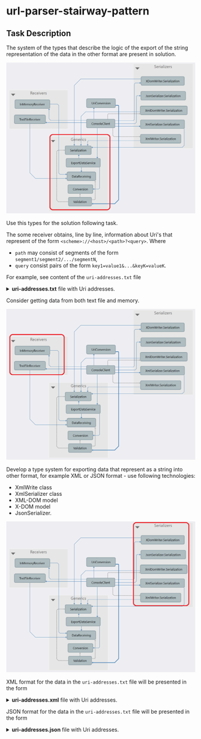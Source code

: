 # url-parser-stairway-pattern

## Task Description

The system of the types that describe the logic of the export of the string representation of the data in the other format are present in solution.

![](/Images/Architecture1.png)

Use this types for the solution following task.

The some receiver obtains, line by line, information about Uri's that represent of the form `<scheme>://<host>/<path>?<query>`. Where   
  - `path` may consist of segments of the form `segment1/segment2/.../segmentN`, 
  - `query` consist pairs of the form `key1=value1&...&keyK=valueK`. 

For example, see content of the `uri-addresses.txt` file
<details>
<summary><b>uri-addresses.txt</b> file with Uri addresses.</summary>

```
https://habrahabr.ru/company/it-grad/blog/341486/
http://www.example.com/customers/12345
http://www.example.com/customers/12345/orders/98765
https://qaevolution.ru/znakomstvo-s-testirovaniem-api/
http://
https://www.contoso.com/Home/Index.htm?q1=v1&q2=v2
http://aaa.com/temp?key=Foo&value=Bar&id=42
https://www.w3schools.com/html/default.asp
http://www.ninject.org/learn.html
https:.php
https://docs.microsoft.com/ru-ru/dotnet/csharp/programming-guide/concepts/linq/linq-to-xml-overview
docs.microsoft.com
microsoft.com/ru-ru/dotnet/csharp/programming-guide/concepts/l
https://docs.microsoft.com/ru-ru/dotnet/api/system.linq.queryable.where?view=netframework-4.8
https://docs.microsoft.com/en-us/dotnet/api/system.xml.serialization.xmlserializer?view=net-6.0
https://metanit.com/python/django/1.1.php
```
</details>

Сonsider getting data from both text file and memory.

![](/Images/Architecture3.png)

Develop a type system for exporting data that represent as a string into other format, for example XML or JSON format - use following technologies:
  - XmlWrite class
  - XmlSerializer class
  - XML-DOM model
  - X-DOM model
  - JsonSerializer.

![](/Images/Architecture2.png)

XML format for the data in the `uri-addresses.txt` file will be presented in the form
<details>
<summary><b>uri-addresses.xml</b> file with Uri addresses.</summary>

```
<?xml version="1.0" encoding="utf-8"?>
<uriAdresses>
    <uriAdress>
        <scheme name="https" />
        <host name="habrahabr.ru" />
        <path>
            <segment>company</segment>
            <segment>it-grad</segment>
            <segment>blog</segment>
            <segment>341486</segment>
        </path>
    </uriAdress>
    <uriAdress>
        <scheme name="http" />
        <host name="www.example.com" />
        <path>
            <segment>customers</segment>
            <segment>12345</segment>
        </path>
    </uriAdress>
    <uriAdress>
        <scheme name="http" />
        <host name="www.example.com" />
        <path>
            <segment>customers</segment>
            <segment>12345</segment>
            <segment>orders</segment>
            <segment>98765</segment>
        </path>
    </uriAdress>
    <uriAdress>
        <scheme name="https" />
        <host name="qaevolution.ru" />
        <path>
            <segment>znakomstvo-s-testirovaniem-api</segment>
        </path>
    </uriAdress>
    <uriAdress>
        <scheme name="https" />
        <host name="www.contoso.com" />
        <path>
            <segment>Home</segment>
            <segment>Index.htm</segment>
        </path>
        <query>
            <parameter key="q1" value="v1" />
            <parameter key="q2" value="v2" />
        </query>
    </uriAdress>
    <uriAdress>
        <scheme name="http" />
        <host name="aaa.com" />
        <path>
            <segment>temp</segment>
        </path>
        <query>
            <parameter key="key" value="Foo" />
            <parameter key="value" value="Bar" />
            <parameter key="id" value="42" />
        </query>
    </uriAdress>
    <uriAdress>
        <scheme name="https" />
        <host name="www.w3schools.com" />
        <path>
            <segment>html</segment>
            <segment>default.asp</segment>
        </path>
    </uriAdress>
    <uriAdress>
        <scheme name="http" />
        <host name="www.ninject.org" />
        <path>
            <segment>learn.html</segment>
        </path>
    </uriAdress>
    <uriAdress>
        <scheme name="https" />
        <host name="docs.microsoft.com" />
        <path>
            <segment>ru-ru</segment>
            <segment>dotnet</segment>
            <segment>csharp</segment>
            <segment>programming-guide</segment>
            <segment>concepts</segment>
            <segment>linq</segment>
            <segment>linq-to-xml-overview</segment>
        </path>
    </uriAdress>
    <uriAdress>
        <scheme name="https" />
        <host name="docs.microsoft.com" />
        <path>
            <segment>ru-ru</segment>
            <segment>dotnet</segment>
            <segment>api</segment>
            <segment>system.linq.queryable.where</segment>
        </path>
        <query>
            <parameter key="view" value="netframework-4.8" />
        </query>
    </uriAdress>
    <uriAdress>
        <scheme name="https" />
        <host name="docs.microsoft.com" />
        <path>
            <segment>en-us</segment>
            <segment>dotnet</segment>
            <segment>api</segment>
            <segment>system.xml.serialization.xmlserializer</segment>
        </path>
        <query>
            <parameter key="view" value="net-6.0" />
        </query>
    </uriAdress>
    <uriAdress>
        <scheme name="https" />
        <host name="metanit.com" />
        <path>
            <segment>python</segment>
            <segment>django</segment>
            <segment>1.1.php</segment>
        </path>
    </uriAdress>
</uriAdresses>
```
</details>

JSON format for the data in the `uri-addresses.txt` file will be presented in the form

<details>
<summary><b>uri-addresses.json</b> file with Uri addresses.</summary>

```
[
  {
    "scheme": "https",
    "host": "habrahabr.ru",
    "path": [
      "company",
      "it-grad",
      "blog",
      "341486"
    ]
  },
  {
    "scheme": "http",
    "host": "www.example.com",
    "path": [
      "customers",
      "12345"
    ]
  },
  {
    "scheme": "http",
    "host": "www.example.com",
    "path": [
      "customers",
      "12345",
      "orders",
      "98765"
    ]
  },
  {
    "scheme": "https",
    "host": "qaevolution.ru",
    "path": [
      "znakomstvo-s-testirovaniem-api"
    ]
  },
  {
    "scheme": "https",
    "host": "www.contoso.com",
    "path": [
      "Home",
      "Index.htm"
    ],
    "query": [
      {
        "key": "q1",
        "value": "v1"
      },
      {
        "key": "q2",
        "value": "v2"
      }
    ]
  },
  {
    "scheme": "http",
    "host": "aaa.com",
    "path": [
      "temp"
    ],
    "query": [
      {
        "key": "key",
        "value": "Foo"
      },
      {
        "key": "value",
        "value": "Bar"
      },
      {
        "key": "id",
        "value": "42"
      }
    ]
  },
  {
    "scheme": "https",
    "host": "www.w3schools.com",
    "path": [
      "html",
      "default.asp"
    ]
  },
  {
    "scheme": "http",
    "host": "www.ninject.org",
    "path": [
      "learn.html"
    ]
  },
  {
    "scheme": "https",
    "host": "docs.microsoft.com",
    "path": [
      "ru-ru",
      "dotnet",
      "csharp",
      "programming-guide",
      "concepts",
      "linq",
      "linq-to-xml-overview"
    ]
  },
  {
    "scheme": "https",
    "host": "docs.microsoft.com",
    "path": [
      "ru-ru",
      "dotnet",
      "api",
      "system.linq.queryable.where"
    ],
    "query": [
      {
        "key": "view",
        "value": "netframework-4.8"
      }
    ]
  },
  {
    "scheme": "https",
    "host": "docs.microsoft.com",
    "path": [
      "en-us",
      "dotnet",
      "api",
      "system.xml.serialization.xmlserializer"
    ],
    "query": [
      {
        "key": "view",
        "value": "net-6.0"
      }
    ]
  },
  {
    "scheme": "https",
    "host": "metanit.com",
    "path": [
      "python",
      "django",
      "1.1.php"
    ]
  }
]

```
</details>
